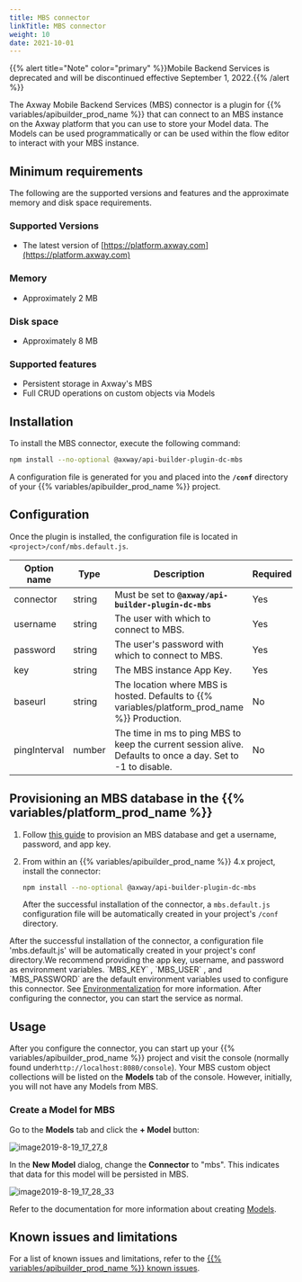 ```yaml
---
title: MBS connector
linkTitle: MBS connector
weight: 10
date: 2021-10-01
---
```


{{% alert title="Note" color="primary" %}}Mobile Backend Services is deprecated and will be discontinued effective September 1, 2022.{{% /alert %}}

The Axway Mobile Backend Services (MBS) connector is a plugin for {{% variables/apibuilder_prod_name %}} that can connect to an MBS instance on the Axway platform that you can use to store your Model data. The Models can be used programmatically or can be used within the flow editor to interact with your MBS instance.

## Minimum requirements

The following are the supported versions and features and the approximate memory and disk space requirements.

### Supported Versions

* The latest version of [https://platform.axway.com](https://platform.axway.com)

### Memory

* Approximately 2 MB

### Disk space

* Approximately 8 MB

### Supported features

* Persistent storage in Axway's MBS
* Full CRUD operations on custom objects via Models

## Installation

To install the MBS connector, execute the following command:

```bash
npm install --no-optional @axway/api-builder-plugin-dc-mbs
```

A configuration file is generated for you and placed into the **`/conf`** directory of your {{% variables/apibuilder_prod_name %}} project.

## Configuration

Once the plugin is installed, the configuration file is located in `<project>/conf/mbs.default.js`.

| Option name | Type | Description | Required |
| --- | --- | --- | --- |
| connector | string | Must be set to **`@axway/api-builder-plugin-dc-mbs`** | Yes |
| username | string | The user with which to connect to MBS. | Yes |
| password | string | The user's password with which to connect to MBS. | Yes |
| key | string | The MBS instance App Key. | Yes |
| baseurl | string | The location where MBS is hosted. Defaults to {{% variables/platform_prod_name %}} Production. | No |
| pingInterval | number | The time in ms to ping MBS to keep the current session alive. Defaults to once a day. Set to -1 to disable. | No |

## Provisioning an MBS database in the {{% variables/platform_prod_name %}}

1. Follow [this guide](https://docs.axway.com/bundle/platform-management/page/docs/dashboard_guide/managing_applications/managing_mobile_backend_services_datasources/getting_started_with_mobile_backend_services_datasources/index.html) to provision an MBS database and get a username, password, and app key.
1. From within an {{% variables/apibuilder_prod_name %}} 4.x project, install the connector:

    ```bash
    npm install --no-optional @axway/api-builder-plugin-dc-mbs
    ```

    After the successful installation of the connector, a `mbs.default.js` configuration file will be automatically created in your project's `/conf` directory.

After the successful installation of the connector, a configuration file 'mbs.default.js' will be automatically created in your project's conf directory.We recommend providing the app key, username, and password as environment variables. \`MBS_KEY\` , \`MBS_USER\` , and \`MBS_PASSWORD\` are the default environment variables used to configure this connector. See [Environmentalization](https://docs.axway.com/bundle/api-builder-security-guide/page/environmentalization.html) for more information.
After configuring the connector, you can start the service as normal.

## Usage

After you configure the connector, you can start up your {{% variables/apibuilder_prod_name %}} project and visit the console (normally found under`http://localhost:8080/console`). Your MBS custom object collections will be listed on the **Models** tab of the console. However, initially, you will not have any Models from MBS.

### Create a Model for MBS

Go to the **Models** tab and click the **\+ Model** button:

![image2019-8-19_17_27_8](/Images/image2019_8_19_17_27_8.png)

In the **New Model** dialog, change the **Connector** to "mbs". This indicates that data for this model will be persisted in MBS.

![image2019-8-19_17_28_33](/Images/image2019_8_19_17_28_33.png)

Refer to the documentation for more information about creating [Models](/docs/developer_guide/console/models/).

## Known issues and limitations

For a list of known issues and limitations, refer to the [{{% variables/apibuilder_prod_name %}} known issues](/docs/known_issues).
